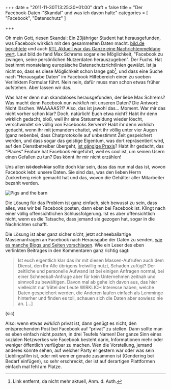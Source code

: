 +++
date = "2011-11-30T13:25:30+01:00"
draft = false
title = "Der Facebook-Daten-\"Skandal\" und was ich davon halte"
categories = [ "Facebook", "Datenschutz" ]

+++

[^linkentfernt]: Link entfernt, da nicht mehr aktuell, Anm. d. Auth.

[1]: http://www.bild.de/digital/internet/facebook/student-deckt-auf-was-wirklich-mit-den-daten-passiert-20203562.bild.html
[2]: http://www.rtl.de/cms/news/rtl-aktuell/wie-holt-man-sich-seine-facebook-daten-1a93d-51ca-76-881716.html
[3]: http://www.mynethome.de/2005/03/20/nutzer-haben-keine-rechte/?postid=176
[4]: http://www.mimikama.at/facebook-tipps-und-tricks/verlange-deine-daten-von-facebook/

Oh mein Gott, riesen Skandal: Ein 23jähriger Student hat herausgefunden, was Facebook wirklich mit den gesammelten Daten macht. [bild.de berichtete][1] und auch [RTL Aktuell war das Ganze eine Nachrichtenmeldung wert][2]. Laut bild.de fand Max Schrems sogar eine Möglichkeit, "Facebook zu zwingen, seine persönlichen Nutzerdaten herauszugeben". Der Fuchs. Hat bestimmt monatelang europäische Datenschutzrichtlinien gewälzt. Ist ja nicht so, dass es diese Möglichkeit schon lange gab[^linkentfernt], und dass eine Suche nach “Herausgabe Daten” im Facebook Hilfebereich einen zu soeben Verlinktem Formular führt. Nein nein, dafür muss man schon etwas früher aufstehen. Aber lassen wir das.

<!--more-->

Was hat er denn nun skandalöses herausgefunden, der liebe Max Schrems? Was macht denn Facebook nun *wirklich* mit unseren Daten? Die Antwort: Nicht löschen. WAAAAAS?!? Also, das ist jawohl das… Moment. War mir das nicht vorher schon klar? Doch, natürlich! Euch etwa nicht? Habt ihr denn wirklich gedacht, bloß, weil ihr eine Statusmeldung wieder löscht, verschwindet sie völlig von Facebooks Servern? Habt ihr denn wirklich gedacht, wenn ihr mit jemandem chattet, wärt ihr völlig unter vier Augen (ganz nebenbei, dass Chatprotokolle auf unbestimmt Zeit gespeichert werden, und dass sogar das geistige Eigentum, was dort repräsentiert wird, auf den Dienstbetreiber übergeht, [ist gängige Praxis][3]? Habt ihr gedacht, das “Places” Feature hat Facebook eingeführt, weil es cool ist, um seinen Usern einen Gefallen zu tun? Das könnt ihr mir nicht erzählen!

Uns allen ~~ist doch klar~~ sollte doch klar sein, dass das nun mal das ist, wovon Facebook lebt: unsere Daten. Sie sind das, was den lieben Herrn Zuckerberg reich gemacht hat und das, wovon die Gehälter aller Mitarbeiter bezahlt werden.

![Pigs and the barn](/images/pigsandthebarn.jpg)

Die Lösung für das Problem ist ganz einfach, sich bewusst zu sein, dass alles, was wir bei Facebook posten, dann eben bei Facebook ist. Klingt nach einer völlig offensichtlichen Schlussfolgerung. Ist es aber offensichtlich nicht, wenn es die Tatsache, dass jemand sie gezogen hat, sogar in die Nachrichten schafft.

Die Lösung ist aber ganz sicher *nicht*, jetzt schneeballartige Massenanfragen an Facebook nach Herausgabe der Daten zu senden, [wie es manche Blogs und Seiten vorschlagen][4]. Wie ein Leser des eben verlinkten Beitrages in den Kommentaren ganz richtig sagt:

>Ist euch eigentlich klar das ihr mit diesen Massen-Aufrufen auch dem Dienst, den Ihr Alle übrigens freiwillig nutzt, Schaden zufügt? Der zeitliche und personelle Aufwand ist bei einigen Anfragen normal, bei einer Schneeball-Anfrage aber für kein Unternehmen zeitnah und sinnvoll zu bewältigen. Davon mal ab gehe ich davon aus, das hier vielleicht nur 1/6tel der Leute WIRKLICH Interesse haben, welche Daten gespeichert werden, die Anderen laufen einfach als Lemminge hinterher und finden es toll, schauen sich die Daten aber sowieso nie an. […]

(sic)

Also: wenn etwas *wirklich* privat ist, dann genügt es nicht, den entsprechenden Post bei Facebook auf “privat” zu stellen. Dann sollte man es eben einfach nicht *posten*, in drei Teufels Namen! Der ganze Sinn eines sozialen Netzwerkes wie Facebook besteht darin, Informationen mehr oder weniger öffentlich verfügbar zu machen. Wen die Vorstellung, jemand anderes könnte sehen, auf welcher Party er gestern war oder was sein Lieblingsfilm ist, oder mit wem er gerade zusammen ist (Gendering bei Bedarf einfügen), so sehr erschreckt, der ist auf derartigen Plattformen einfach mal fehl am Platze.
